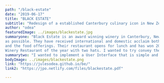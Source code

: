 ```yaml
---
path: "/black-estate"
date: "2019-06-17"
title: "BLACK ESTATE"
subtitle: "Redesign of a established Canterbury culinary icon in New Zealand"
author: "odea"
featuredImage: ../images/blackestate.jpg
summaryone: "Black Estate is an award winning winery in Canterbury, New Zealand. The task was to redesign their current website to a more user friendly website. I showcased the impressive restaurant in the landing page with the Canterbury hills in the background. Their wines are crafted by hand, as naturally
as possible. They have received international and domestic acclaim both for the wine
and the food offerings. Their restaurant opens for lunch and has won 2018 Cuisine
Winery Restaurant of the year with two hats. I wanted to try convey the restaurant in a enticing way which would make you really want to be there."
summarytwo: "I wanted to implement a User Interface that is simple and easy to use while still showing off the class of the winery. "
bodyImage: ../images/blackestate.png
link: "https://julesodea.github.io/be/"
link2: "https://jpo.netlify.com/files/blackestate.pdf"

---
```

